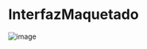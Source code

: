 # InterfazMaquetado
![image](https://github.com/tysonJb/InterfazMaquetado/assets/125166850/bdaba70b-cfa3-490a-ba3f-ac62bcdff7fc)
